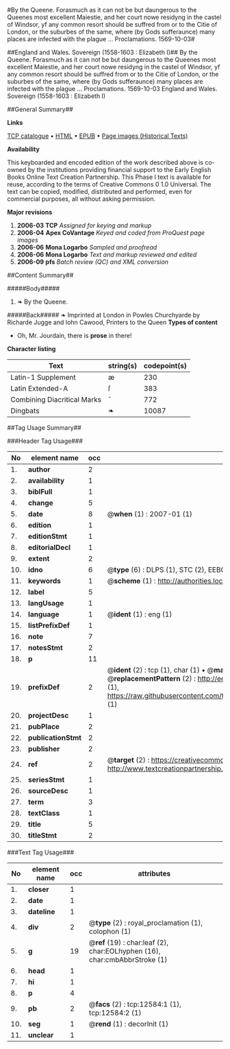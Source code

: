 #By the Queene. Forasmuch as it can not be but daungerous to the Queenes most excellent Maiestie, and her court nowe residyng in the castel of Windsor, yf any common resort should be suffred from or to the Citie of London, or the suburbes of the same, where (by Gods sufferaunce) many places are infected with the plague ... Proclamations. 1569-10-03#

##England and Wales. Sovereign (1558-1603 : Elizabeth I)##
By the Queene. Forasmuch as it can not be but daungerous to the Queenes most excellent Maiestie, and her court nowe residyng in the castel of Windsor, yf any common resort should be suffred from or to the Citie of London, or the suburbes of the same, where (by Gods sufferaunce) many places are infected with the plague ...
Proclamations. 1569-10-03
England and Wales. Sovereign (1558-1603 : Elizabeth I)

##General Summary##

**Links**

[TCP catalogue](http://www.ota.ox.ac.uk/tcp/)  • 
[HTML](http://tei.it.ox.ac.uk/tcp/Texts-HTML/free/A21/A21716.html)  • 
[EPUB](http://tei.it.ox.ac.uk/tcp/Texts-EPUB/free/A21/A21716.epub) • 
[Page images (Historical Texts)](https://data.historicaltexts.jisc.ac.uk/view?pubId=eebo-99847547e&pageId=eebo-99847547e-12584-1)

**Availability**

This keyboarded and encoded edition of the
	       work described above is co-owned by the institutions
	       providing financial support to the Early English Books
	       Online Text Creation Partnership. This Phase I text is
	       available for reuse, according to the terms of Creative
	       Commons 0 1.0 Universal. The text can be copied,
	       modified, distributed and performed, even for
	       commercial purposes, all without asking permission.

**Major revisions**

1. __2006-03__ __TCP__ *Assigned for keying and markup*
1. __2006-04__ __Apex CoVantage__ *Keyed and coded from ProQuest page images*
1. __2006-06__ __Mona Logarbo__ *Sampled and proofread*
1. __2006-06__ __Mona Logarbo__ *Text and markup reviewed and edited*
1. __2006-09__ __pfs__ *Batch review (QC) and XML conversion*

##Content Summary##

#####Body#####

1. ❧ By the Queene.

#####Back#####
❧ Imprinted at London in Powles Churchyarde by Richarde Jugge and Iohn Cawood, Printers to the Queen
**Types of content**

  * Oh, Mr. Jourdain, there is **prose** in there!

**Character listing**


|Text|string(s)|codepoint(s)|
|---|---|---|
|Latin-1 Supplement|æ|230|
|Latin Extended-A|ſ|383|
|Combining             Diacritical Marks|̄|772|
|Dingbats|❧|10087|

##Tag Usage Summary##

###Header Tag Usage###

|No|element name|occ|attributes|
|---|---|---|---|
|1.|__author__|2||
|2.|__availability__|1||
|3.|__biblFull__|1||
|4.|__change__|5||
|5.|__date__|8| @__when__ (1) : 2007-01 (1)|
|6.|__edition__|1||
|7.|__editionStmt__|1||
|8.|__editorialDecl__|1||
|9.|__extent__|2||
|10.|__idno__|6| @__type__ (6) : DLPS (1), STC (2), EEBO-CITATION (1), PROQUEST (1), VID (1)|
|11.|__keywords__|1| @__scheme__ (1) : http://authorities.loc.gov/ (1)|
|12.|__label__|5||
|13.|__langUsage__|1||
|14.|__language__|1| @__ident__ (1) : eng (1)|
|15.|__listPrefixDef__|1||
|16.|__note__|7||
|17.|__notesStmt__|2||
|18.|__p__|11||
|19.|__prefixDef__|2| @__ident__ (2) : tcp (1), char (1)  •  @__matchPattern__ (2) : ([0-9\-]+):([0-9IVX]+) (1), (.+) (1)  •  @__replacementPattern__ (2) : http://eebo.chadwyck.com/downloadtiff?vid=$1&page=$2 (1), https://raw.githubusercontent.com/textcreationpartnership/Texts/master/tcpchars.xml#$1 (1)|
|20.|__projectDesc__|1||
|21.|__pubPlace__|2||
|22.|__publicationStmt__|2||
|23.|__publisher__|2||
|24.|__ref__|2| @__target__ (2) : https://creativecommons.org/publicdomain/zero/1.0/ (1), http://www.textcreationpartnership.org/docs/. (1)|
|25.|__seriesStmt__|1||
|26.|__sourceDesc__|1||
|27.|__term__|3||
|28.|__textClass__|1||
|29.|__title__|5||
|30.|__titleStmt__|2||


###Text Tag Usage###

|No|element name|occ|attributes|
|---|---|---|---|
|1.|__closer__|1||
|2.|__date__|1||
|3.|__dateline__|1||
|4.|__div__|2| @__type__ (2) : royal_proclamation (1), colophon (1)|
|5.|__g__|19| @__ref__ (19) : char:leaf (2), char:EOLhyphen (16), char:cmbAbbrStroke (1)|
|6.|__head__|1||
|7.|__hi__|1||
|8.|__p__|4||
|9.|__pb__|2| @__facs__ (2) : tcp:12584:1 (1), tcp:12584:2 (1)|
|10.|__seg__|1| @__rend__ (1) : decorInit (1)|
|11.|__unclear__|1||

